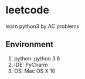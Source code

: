 # leetcode

learn python3 by AC problems

## Environment

1. python: python 3.6
2. IDE: PyCharm
3. OS: Mac OS X 10